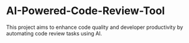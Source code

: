 # AI-Powered-Code-Review-Tool
This project aims to enhance code quality and developer productivity by automating code review tasks using AI.
